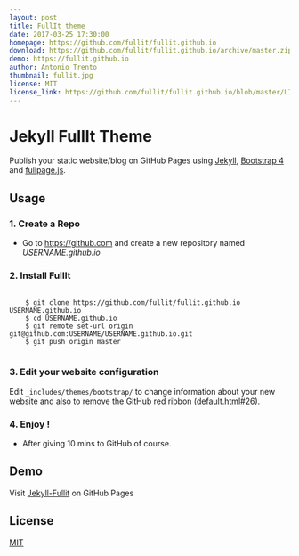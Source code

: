 ```yaml
---
layout: post
title: FullIt theme
date: 2017-03-25 17:30:00
homepage: https://github.com/fullit/fullit.github.io
download: https://github.com/fullit/fullit.github.io/archive/master.zip
demo: https://fullit.github.io
author: Antonio Trento
thumbnail: fullit.jpg
license: MIT
license_link: https://github.com/fullit/fullit.github.io/blob/master/LICENSE.txt
---
```


Jekyll FullIt Theme 
======================

Publish your static website/blog on GitHub Pages using [Jekyll](https://jekyllrb.com/), [Bootstrap 4](https://github.com/twbs/bootstrap/tree/v4-dev) and [fullpage.js](https://github.com/alvarotrigo/fullPage.js/).

## Usage

### 1. Create a Repo
- Go to <https://github.com> and create a new repository named *USERNAME.github.io*  

### 2. Install FullIt  
<pre>
  <code>
    $ git clone https://github.com/fullit/fullit.github.io USERNAME.github.io
    $ cd USERNAME.github.io
    $ git remote set-url origin git@github.com:USERNAME/USERNAME.github.io.git
    $ git push origin master  
  </code>
</pre> 

### 3. Edit your website configuration

Edit `_includes/themes/bootstrap/` to change information about your new website and also to remove the GitHub red ribbon ([default.html#26](https://fulliit.github.io)).

### 4. Enjoy !
- After giving 10 mins to GitHub of course.  

## Demo

Visit [Jekyll-Fullit](https://fullit.github.io) on GitHub Pages


## License

[MIT](http://opensource.org/licenses/MIT)
